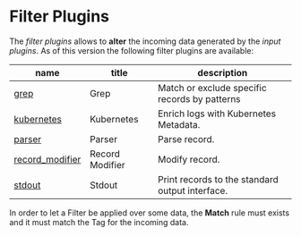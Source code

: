 # Filter Plugins

The _filter plugins_ allows to __alter__ the incoming data generated by the _input plugins_. As of this version the following filter plugins are available:

| name                        |  title             | description     |
|-----------------------------|--------------------|-----------------|
| [grep](grep.md)          | Grep | Match or exclude specific records by patterns |
| [kubernetes](forward.md) | Kubernetes | Enrich logs with Kubernetes Metadata. |
| [parser](parser.md)      | Parser | Parse record. |
| [record_modifier](record_modifier.md)| Record Modifier | Modify record. |
| [stdout](stdout.md)      | Stdout | Print records to the standard output interface. |

In order to let a Filter be applied over some data, the __Match__ rule must exists and it must match the Tag for the incoming data.